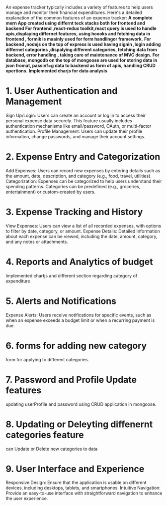 An expense tracker typically includes a variety of features to help users manage and monitor their financial expenditures. Here's a detailed explanation of the common features of an expense tracker:
**A complete mern App created using differnt teck stacks both for frontend and backend**
**For frontend ,react-redux toolkit,react query is used to handle apis,displaying differnet features, using hoooks and fetching data in frontend , formik is maainly used for form handlingor framework.**
**For backend ,nodejs on the top of express is used having signin ,login adding differnet categories ,dispalying different categories, fetching data from backend, error handling , taking care of maintenance of MVC design.**
**For database, mongodb on the top of mongoose are used for storing data in json fromat, passinf=g data to backend as form of apis, handling CRUD opertions.**
**Implemented charjs for data analysis**

# 1. User Authentication and Management
Sign Up/Login: Users can create an account or log in to access their personal expense data securely. This feature usually includes authentication mechanisms like email/password, OAuth, or multi-factor authentication.
Profile Management: Users can update their profile information, change passwords, and manage their account settings.
# 2. Expense Entry and Categorization
Add Expenses: Users can record new expenses by entering details such as the amount, date, description, and category (e.g., food, travel, utilities).
Categorization: Expenses can be categorized to help users understand their spending patterns. Categories can be predefined (e.g., groceries, entertainment) or custom-created by users.
# 3. Expense Tracking and History
View Expenses: Users can view a list of all recorded expenses, with options to filter by date, category, or amount.
Expense Details: Detailed information about each expense can be viewed, including the date, amount, category, and any notes or attachments.

# 4. Reports and Analytics of budget 
Implemented chartjs and different section regarding category of expenditure


# 5. Alerts and Notifications
Expense Alerts: Users receive notifications for specific events, such as when an expense exceeds a budget limit or when a recurring payment is due.

# 6. forms for adding new category
form for applying to different categories.

# 7. Password and Profile Update features
updating userProfile and password using CRUD application in mongoose.

# 8. Updating or Deleyting diffenernt categories feature
can Update or Delete new categories to data

# 9. User Interface and Experience
Responsive Design: Ensure that the application is usable on different devices, including desktops, tablets, and smartphones.
Intuitive Navigation: Provide an easy-to-use interface with straightforward navigation to enhance the user experience.
